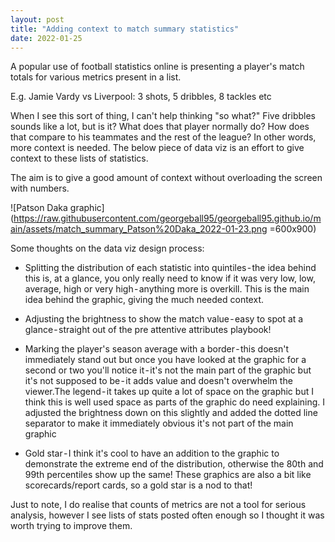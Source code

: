 ```yaml
---
layout: post
title: "Adding context to match summary statistics"
date: 2022-01-25
---
```


A popular use of football statistics online is presenting a player's match totals for various metrics present in a list. 

E.g. Jamie Vardy vs Liverpool: 3 shots, 5 dribbles, 8 tackles etc

When I see this sort of thing, I can't help thinking "so what?" Five dribbles sounds like a lot, but is it? What does that player normally do? How does that compare to his teammates and the rest of the league? In other words, more context is needed. The below piece of data viz is an effort to give context to these lists of statistics. 

The aim is to give a good amount of context without overloading the screen with numbers. 

![Patson Daka graphic](https://raw.githubusercontent.com/georgeball95/georgeball95.github.io/main/assets/match_summary_Patson%20Daka_2022-01-23.png =600x900)

Some thoughts on the data viz design process:

* Splitting the distribution of each statistic into quintiles - the idea behind this is, at a glance, you only really need to know if it was very low, low, average, high or very high - anything more is overkill. This is the main idea behind the graphic, giving the much needed context.

* Adjusting the brightness to show the match value - easy to spot at a glance - straight out of the pre attentive attributes playbook! 

* Marking the player's season average with a border - this doesn't immediately stand out but once you have looked at the graphic for a second or two you'll notice it - it's not the main part of the graphic but it's not supposed to be - it adds value and doesn't overwhelm the viewer.The legend - it takes up quite a lot of space on the graphic but I think this is well used space as parts of the graphic do need explaining. I adjusted the brightness down on this slightly and added the dotted line separator to make it immediately obvious it's not part of the main graphic

* Gold star - I think it's cool to have an addition to the graphic to demonstrate the extreme end of the distribution, otherwise the 80th and 99th percentiles show up the same! These graphics are also a bit like scorecards/report cards, so a gold star is a nod to that!

Just to note, I do realise that counts of metrics are not a tool for serious analysis, however I see lists of stats posted often enough so I thought it was worth trying to improve them.
